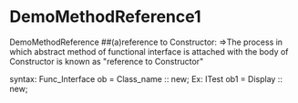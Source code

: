 # DemoMethodReference1
DemoMethodReference 
##(a)reference to Constructor:
=&gt;The process in which abstract method of functional interface
is attached with the body of Constructor is known as &quot;reference
to Constructor&quot;

syntax:
Func_Interface ob = Class_name :: new;
Ex:
ITest ob1 = Display :: new;
